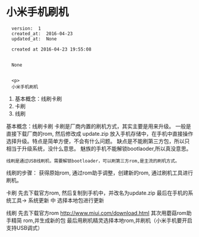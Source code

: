 
  # 小米手机刷机

      version:  1
      created_at:  2016-04-23
      updated_at:  None

      created at 2016-04-23 19:55:08 


      None


      <p>
      小米手机刷机

1. 基本概念：线刷卡刷
2. 卡刷
3. 线刷


基本概念：线刷卡刷
	卡刷是厂商内置的刷机方式，其实主要是用来升级。 一般是直接下载厂商的rom,
然后修改成 update.zip 放入手机存储中，在手机中直接操作选择升级。特点是简单方便，不会有什么问题。 缺点是不能刷第三方包，所以只相当于升级系统，没什么意思。
魅族的手机不能解锁bootlaoder,所以真没意思。

	线刷是通过USB线刷机，需要解锁bootloader，可以刷第三方rom,是主流的刷机方式。
线刷的步骤： 获得原始rom, 通过rom助手调整，创建新的rom, 通过刷机工具进行刷机。


卡刷
	先去下载官方rom,
	然后复制到手机中，并改名为update.zip
	最后在手机的系统工具-> 系统更新 中 选择本地包进行更新

线刷
	先去下载官方rom  http://www.miui.com/download.html
	其次用蘑菇rom助手精简 rom,并生成新的包
	最后用刷机精灵选择本地rom,并刷机（小米手机要开启支持USB调式）
      </p>

  